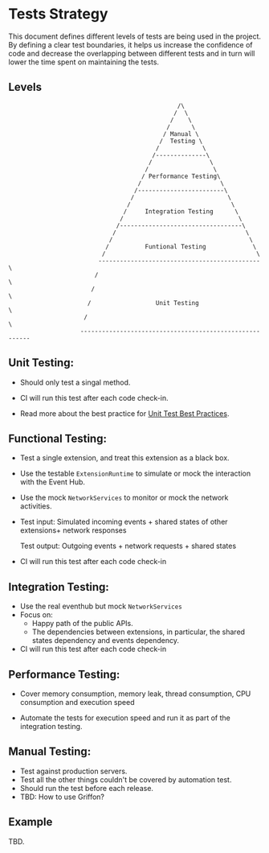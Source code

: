 # Tests Strategy
This document defines different levels of tests are being used in the project. By defining a clear test boundaries, it helps us increase the confidence of code and decrease the overlapping between different tests and in turn will lower the time spent on maintaining the tests.



## Levels

                                                   /\                                
                                                  /  \                               
                                                 /    \                              
                                                /      \                             
                                               / Manual \                            
                                              /  Testing \                           
                                             /            \                          
                                            /--------------\                         
                                           /                \                        
                                          /                  \                       
                                         / Performance Testing\                      
                                        /                      \                     
                                       /------------------------\                    
                                      /                          \                   
                                     /                            \                  
                                    /     Integration Testing      \                 
                                   /                                \                
                                  /----------------------------------\               
                                 /                                    \              
                                /                                      \             
                               /          Funtional Testing             \            
                              /                                          \           
                             ---------------------------------------------\          
                            /                                              \         
                           /                                                \        
                          /                  Unit Testing                    \       
                         /                                                    \      
                        --------------------------------------------------------       



## Unit Testing:

* Should only test a singal method.

* CI will run this test after each code check-in.

* Read more about the best practice for [Unit Test Best Practices](./UnitTestBestPractices.md).

  

## Functional Testing:

* Test a single extension, and treat this extension as a black box.

* Use the testable `ExtensionRuntime` to simulate or mock the interaction with the Event Hub.

* Use the mock `NetworkServices` to monitor or mock the network activities.

* Test input: Simulated incoming events + shared states of other extensions+ network responses 

  Test output: Outgoing events + network requests + shared states

* CI will run this test after each code check-in 

  

## Integration Testing:

* Use the real eventhub but mock `NetworkServices` 
* Focus on: 
    - Happy path of the public APIs.
    - The dependencies between extensions, in particular, the shared states dependency and events dependency.
* CI will run this test after each code check-in 



## Performance Testing:

* Cover memory consumption, memory leak, thread consumption, CPU consumption and execution speed

* Automate the tests for execution speed and run it as part of the integration testing.

  


## Manual Testing:
* Test against production servers.
* Test all the other things couldn't be covered by automation test.
* Should run the test before each release.
* TBD: How to use Griffon?




## Example
TBD.